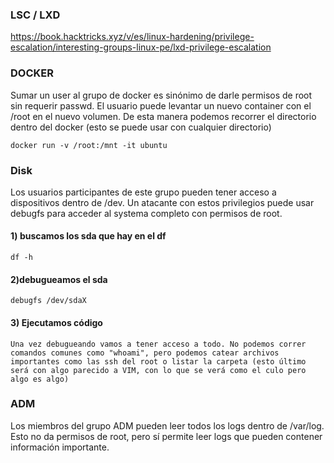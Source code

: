 ### LSC / LXD

https://book.hacktricks.xyz/v/es/linux-hardening/privilege-escalation/interesting-groups-linux-pe/lxd-privilege-escalation

### DOCKER

Sumar un user al grupo de docker es sinónimo de darle permisos de root sin requerir passwd.
El usuario puede levantar un nuevo container con el /root en el nuevo volumen. De esta manera podemos recorrer el directorio dentro del docker (esto se puede usar con cualquier directorio)

    docker run -v /root:/mnt -it ubuntu

### Disk
Los usuarios participantes de este grupo pueden tener acceso a dispositivos dentro de /dev. Un atacante con estos privilegios puede usar debugfs para acceder al systema completo con permisos de root.

#### 1) buscamos los sda que hay en el df

    df -h
    
#### 2)debugueamos el sda

    debugfs /dev/sdaX

#### 3) Ejecutamos código
    Una vez debugueando vamos a tener acceso a todo. No podemos correr comandos comunes como "whoami", pero podemos catear archivos importantes como las ssh del root o listar la carpeta (esto último será con algo parecido a VIM, con lo que se verá como el culo pero algo es algo)

### ADM
Los miembros del grupo ADM pueden leer todos los logs dentro de /var/log. Esto no da permisos de root, pero sí permite leer logs que pueden contener información importante.
